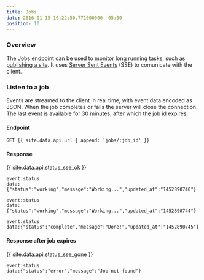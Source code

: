 ```yaml
---
title: Jobs
date: 2016-01-15 16:22:50.771000000 -05:00
position: 10
---
```


### Overview

The Jobs endpoint can be used to monitor long running tasks, such as [publishing a site](/api/sites#publish-a-site).
It uses [Server Sent Events](https://html.spec.whatwg.org/multipage/comms.html#server-sent-events) (SSE) to comunicate with the client.

### Listen to a job

Events are streamed to the client in real time, with event data encoded as JSON. When the job completes or fails the server will close the connection.  The last event is available for 30 minutes, after which the job id expires.

#### Endpoint

~~~
GET {{ site.data.api.url | append: 'jobs/:job_id' }}
~~~

#### Response

{{ site.data.api.status_sse_ok }}
~~~
event:status
data:{"status":"working","message":"Working...","updated_at":"1452890740"}

event:status
data:{"status":"working","message":"Working...","updated_at":"1452890744"}

event:status
data:{"status":"complete","message":"Done!","updated_at":"1452890745"}
~~~

#### Response after job expires

{{ site.data.api.status_sse_gone }}
~~~
event:status
data:{"status":"error","message":"Job not found"}
~~~
